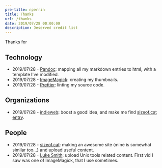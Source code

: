 ```yaml
---
pre-title: nperrin
title: Thanks
url: /thanks
date: 2019/07/28 00:00:00
description: Deserved credit list
---
```


Thanks for

## Technology

- 2019/07/28 - [Pandoc](https://pandoc.org): mapping all my markdown entries to html, with a template I've modified.
- 2019/07/28 - [ImageMagick](https://www.imagemagick.org): creating my thumbnails.
- 2019/07/28 - [Prettier](https://prettier.io): linting my source code.

## Organizations

- 2019/07/28 - [indieweb](https://indieweb.org): boost a good idea, and make me find [sizeof.cat entry](https://sizeof.cat/post/indieweb-principles).

## People

- 2019/07/28 - [sizeof.cat](https://sizeof.cat): making an awesome site (mine is somewhat similar too...) and upload useful content.
- 2019/07/28 - [Luke Smith](http://lukesmith.xyz): upload Unix tools related content. First vid I saw was one of ImageMagick, that I use sometimes.

